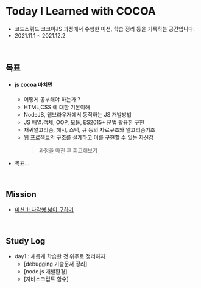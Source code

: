 # **Today I Learned with COCOA**

- 코드스쿼드 코코아JS 과정에서 수행한 미션, 학습 정리 등을 기록하는 공간입니다.
- 2021.11.1 ~ 2021.12.2

<br>

## **목표**

- #### js cocoa 마치면

  - 어떻게 공부해야 하는가 ?
  - HTML,CSS 에 대한 기본이해
  - NodeJS, 웹브라우저에서 동작하는 JS 개발방법
  - JS 배열.객체, OOP, 모듈, ES2015+ 문법 활용한 구현
  - 재귀알고리즘, 해시, 스택, 큐 등의 자료구조와 알고리즘기초
  - 웹 프로젝트의 구조를 설계하고 이를 구현할 수 있는 자신감
    > 과정을 마친 후 회고해보기

- 목표...

<br>

## **Mission**

- [미션 1: 다각형 넓이 구하기](mission_day01_getArea.js)

<br>

## **Study Log**

- day1 : 새롭게 학습한 것 위주로 정리하자
  - [debugging 기술문서 정리]
  - [node.js 개발환경]
  - [자바스크립트 함수]
